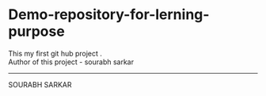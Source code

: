 # Demo-repository-for-lerning-purpose
This my first git hub project .
<br>
Author of this project - sourabh sarkar 
<hr>
SOURABH SARKAR
